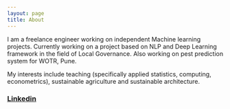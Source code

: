 ```yaml
---
layout: page
title: About
---
```


  I am a freelance engineer working on independent Machine learning projects. Currently working on a project based on NLP and Deep Learning framework in the field of Local Governance. Also working on pest prediction system for WOTR, Pune. 

  My interests include teaching (specifically applied statistics, computing, econometrics), sustainable agriculture and sustainable architecture.

### [Linkedin](https://www.linkedin.com/in/parthasarathi-e)
 




